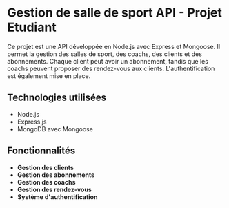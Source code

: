 # Gestion de salle de sport API - Projet Etudiant 

Ce projet est une API développée en Node.js avec Express et Mongoose. 
Il permet la gestion des salles de sport, des coachs, des clients et des abonnements. 
Chaque client peut avoir un abonnement, tandis que les coachs peuvent proposer des rendez-vous aux clients. 
L'authentification est également mise en place.

## Technologies utilisées

- Node.js
- Express.js
- MongoDB avec Mongoose

## Fonctionnalités

- **Gestion des clients**
- **Gestion des abonnements**
- **Gestion des coachs**
- **Gestion des rendez-vous**
- **Système d'authentification**

